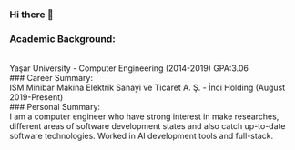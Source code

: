 ### Hi there 👋

### Academic Background:
<br>
Yaşar University - Computer Engineering (2014-2019) GPA:3.06
<br>
### Career Summary:
<br>
ISM Minibar Makina Elektrik Sanayi ve Ticaret A. Ş. - İnci Holding (August 2019-Present)
<br>
### Personal Summary:
<br>
I am a computer engineer who have strong interest in make researches, different areas of software development states and also catch up-to-date software technologies. Worked in AI development tools and full-stack.
<br>
<!--
**furkanizmirli96/furkanizmirli96** is a ✨ _special_ ✨ repository because its `README.md` (this file) appears on your GitHub profile.

Here are some ideas to get you started:

- 🔭 I’m currently working on ...
- 🌱 I’m currently learning ...
- 👯 I’m looking to collaborate on ...
- 🤔 I’m looking for help with ...
- 💬 Ask me about ...
- 📫 How to reach me: ...
- 😄 Pronouns: ...
- ⚡ Fun fact: ...
-->
